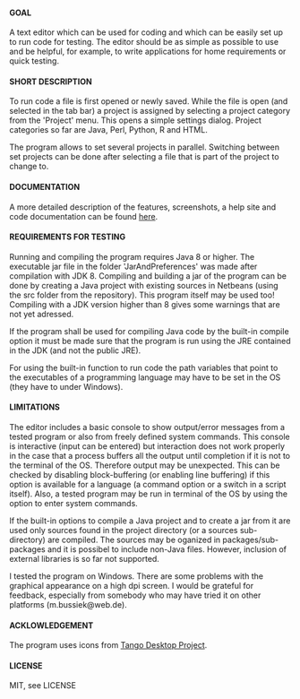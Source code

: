 <h4>GOAL</h4>
<p>
A text editor which can be used for coding and which can be easily set up to run code for
testing. The editor should be as simple as possible to use and be helpful, for example, to
write applications for home requirements or quick testing.
<br>
<h4>SHORT DESCRIPTION</h4>
<p>
To run code a file is first opened or newly saved. While the file is open (and selected in
the tab bar) a project is assigned by selecting a project category from the 'Project' menu.
This opens a simple settings dialog. Project categories so far are Java, Perl, Python, R and
HTML.
<p>
The program allows to set several projects in parallel. Switching between set projects can be
done after selecting a file that is part of the project to change to.
<br>
<h4>DOCUMENTATION</h4>
<p>
A more detailed description of the features, screenshots, a help site and code documentation
can be found <a href="https://eadgyth.github.io/Programming-Editor/">here</a>.
<br>
<h4>REQUIREMENTS FOR TESTING</h4>
<p>
Running and compiling the program requires Java 8 or higher. The executable jar file in the
folder 'JarAndPreferences' was made after compilation with JDK 8. Compiling and building a
jar of the program can be done by creating a Java project with existing sources in Netbeans
(using the src folder from the repository). This program itself may be used too! Compiling with
a JDK version higher than 8 gives some warnings that are not yet adressed.
<p>
If the program shall be used for compiling Java code by the built-in compile option it must be
made sure that the program is run using the JRE contained in the JDK (and not the public JRE).
<p>
For using the built-in function to run code the path variables that point to the executables
of a programming language may have to be set in the OS (they have to under Windows).
<br>
<h4>LIMITATIONS</h4>
<p>
The editor includes a basic console to show output/error messages from a tested program
or also from freely defined system commands. This console is interactive (input can be
entered) but interaction does not work properly in the case that a process buffers all
the output until completion if it is not to the terminal of the OS. Therefore output
may be unexpected. This can be checked by disabling block-buffering (or enabling line
buffering) if this option is available for a language (a command option or a switch in
a script itself). Also, a tested program may be run in terminal of the OS by using the
option to enter system commands.
<p>
If the built-in options to compile a Java project and to create a jar from it are used only
sources found in the project directory (or a sources sub-directory) are compiled. The
sources may be oganized in packages/sub-packages and it is possibel to include non-Java files.
However, inclusion of external libraries is so far not supported.
<p>
I tested the program on Windows. There are some problems with the graphical appearance
on a high dpi screen. I would be grateful for feedback, especially from somebody who may
have tried it on other platforms (m.bussiek@web.de).
<br>
<h4>ACKLOWLEDGEMENT</h4>
<p>
The program uses icons from
<a href="https://github.com/Distrotech/tango-icon-theme">Tango Desktop Project</a>.
<br>
<h4>LICENSE</h4>
<p>
MIT, see LICENSE<br>
